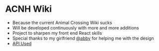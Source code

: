 # ACNH Wiki

- Because the current Animal Crossing Wiki sucks
- Will be developed continuously with more and more additions
- Project to sharpen my front end React skills
- Special thanks to my girlfriend [@abby](https://www.instagram.com/abbybabyy._/?hl=en) for helping me with the design
- [API Used](http://acnhapi.com)
